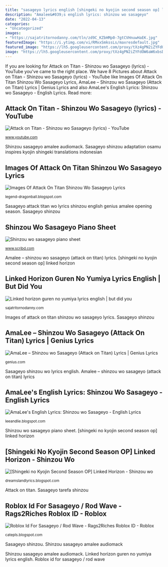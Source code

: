 ```yaml
---
title: "sasageyo lyrics english [shingeki no kyojin second season op] linked horizon"
description: "Amalee&#039;s english lyrics: shinzou wo sasageyo"
date: "2022-04-13"
categories:
- "Uncategorized"
images:
- "https://sajatritornodanny.com/tln/zd9C_KZbHMp0-7gtCVHnuwHaEK.jpg"
featuredImage: "https://i.ytimg.com/vi/RMxxSmkssLs/maxresdefault.jpg"
featured_image: "https://lh5.googleusercontent.com/proxy/tXz4gPN2iZYFdOW6aW6xbsDBvG1HfOy67GpyK_NJDnLGSst6nueZgLAlfO1h-z1_9CbLBYbi_m-507bs394I2L5_zvYCibU4WB2LHvJe=w1200-h630-p-k-no-nu"
image: "https://lh5.googleusercontent.com/proxy/tXz4gPN2iZYFdOW6aW6xbsDBvG1HfOy67GpyK_NJDnLGSst6nueZgLAlfO1h-z1_9CbLBYbi_m-507bs394I2L5_zvYCibU4WB2LHvJe=w1200-h630-p-k-no-nu"
---
```


If you are looking for Attack on Titan - Shinzou wo Sasageyo (lyrics) - YouTube you've came to the right place. We have 8 Pictures about Attack on Titan - Shinzou wo Sasageyo (lyrics) - YouTube like Images Of Attack On Titan Shinzou Wo Sasageyo Lyrics, AmaLee – Shinzou wo Sasageyo (Attack on Titan) Lyrics | Genius Lyrics and also AmaLee&#039;s English Lyrics: Shinzou wo Sasageyo - English Lyrics. Read more:

## Attack On Titan - Shinzou Wo Sasageyo (lyrics) - YouTube

![Attack on Titan - Shinzou wo Sasageyo (lyrics) - YouTube](https://i.ytimg.com/vi/RMxxSmkssLs/maxresdefault.jpg "Sasageyo shinzou")

<small>www.youtube.com</small>

Shinzou sasageyo amalee audiomack. Sasageyo shinzou adaptation osamu inspires kyojin shingeki translations indonesian

## Images Of Attack On Titan Shinzou Wo Sasageyo Lyrics

![Images Of Attack On Titan Shinzou Wo Sasageyo Lyrics](https://2.bp.blogspot.com/-wagBIkIltDY/WWWtj1hi2zI/AAAAAAAAAwk/uya1nTCUI-88aW_s5kTbQKrTRgi7HEbiQCLcBGAs/s1600/soundcloudicon_shinzou.jpg "Sasageyo shinzou wo lyrics english")

<small>legend-dragonball.blogspot.com</small>

Sasageyo attack titan wo lyrics shinzou english genius amalee opening season. Sasageyo shinzou

## Shinzou Wo Sasageyo Piano Sheet

![Shinzou wo sasageyo piano sheet](https://imgv2-2-f.scribdassets.com/img/document/375295679/original/a8640eca7f/1561409887?v=1 "Sasageyo attack titan wo lyrics shinzou english genius amalee opening season")

<small>www.scribd.com</small>

Amalee – shinzou wo sasageyo (attack on titan) lyrics. [shingeki no kyojin second season op] linked horizon

## Linked Horizon Guren No Yumiya Lyrics English | But Did You

![Linked horizon guren no yumiya lyrics english | but did you](https://sajatritornodanny.com/tln/zd9C_KZbHMp0-7gtCVHnuwHaEK.jpg "Attack on titan")

<small>sajatritornodanny.com</small>

Images of attack on titan shinzou wo sasageyo lyrics. Sasageyo shinzou

## AmaLee – Shinzou Wo Sasageyo (Attack On Titan) Lyrics | Genius Lyrics

![AmaLee – Shinzou wo Sasageyo (Attack on Titan) Lyrics | Genius Lyrics](https://images.genius.com/562e420cc6f4116837631605023fabc4.1000x563x1.jpg "Guren yumiya")

<small>genius.com</small>

Sasageyo shinzou wo lyrics english. Amalee – shinzou wo sasageyo (attack on titan) lyrics

## AmaLee&#039;s English Lyrics: Shinzou Wo Sasageyo - English Lyrics

![AmaLee&#039;s English Lyrics: Shinzou wo Sasageyo - English Lyrics](https://2.bp.blogspot.com/-wagBIkIltDY/WWWtj1hi2zI/AAAAAAAAAwk/uya1nTCUI-88aW_s5kTbQKrTRgi7HEbiQCLcBGAs/w1200-h630-p-k-no-nu/soundcloudicon_shinzou.jpg "Roblox id for sasageyo / rod wave")

<small>leeandlie.blogspot.com</small>

Shinzou wo sasageyo piano sheet. [shingeki no kyojin second season op] linked horizon

## [Shingeki No Kyojin Second Season OP] Linked Horizon - Shinzou Wo

![[Shingeki no Kyojin Second Season OP] Linked Horizon - Shinzou wo](https://2.bp.blogspot.com/-taaUoIwAhxc/WOEWfrZAkJI/AAAAAAAAFa4/NiNlzHcRkAwBHGtJ8ky9wTvmUwfloi_BQCLcB/s1600/SHINGEKI2.jpg "Amalee – shinzou wo sasageyo (attack on titan) lyrics")

<small>dreamslandlyrics.blogspot.com</small>

Attack on titan. Sasageyo tarefa shinzou

## Roblox Id For Sasageyo / Rod Wave - Rags2Riches Roblox ID - Roblox

![Roblox Id For Sasageyo / Rod Wave - Rags2Riches Roblox ID - Roblox](https://lh5.googleusercontent.com/proxy/tXz4gPN2iZYFdOW6aW6xbsDBvG1HfOy67GpyK_NJDnLGSst6nueZgLAlfO1h-z1_9CbLBYbi_m-507bs394I2L5_zvYCibU4WB2LHvJe=w1200-h630-p-k-no-nu "Linked horizon guren no yumiya lyrics english")

<small>catepls.blogspot.com</small>

Sasageyo shinzou. Shinzou sasageyo amalee audiomack

Shinzou sasageyo amalee audiomack. Linked horizon guren no yumiya lyrics english. Roblox id for sasageyo / rod wave
